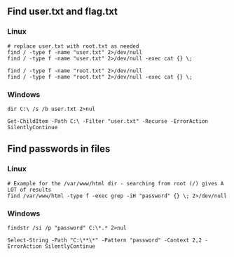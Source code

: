 ## Find user.txt and flag.txt
### Linux
```
# replace user.txt with root.txt as needed
find / -type f -name "user.txt" 2>/dev/null
find / -type f -name "user.txt" 2>/dev/null -exec cat {} \;

find / -type f -name "root.txt" 2>/dev/null
find / -type f -name "root.txt" 2>/dev/null -exec cat {} \;
```
### Windows
```
dir C:\ /s /b user.txt 2>nul

Get-ChildItem -Path C:\ -Filter "user.txt" -Recurse -ErrorAction SilentlyContinue
```

## Find passwords in files
### Linux
```
# Example for the /var/www/html dir - searching from root (/) gives A LOT of results
find /var/www/html -type f -exec grep -iH "password" {} \; 2>/dev/null
```
### Windows
```
findstr /si /p "password" C:\*.* 2>nul

Select-String -Path "C:\**\*" -Pattern "password" -Context 2,2 -ErrorAction SilentlyContinue
```
